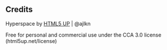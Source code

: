 ## Credits
Hyperspace by [HTML5 UP](http://html5up.net) | @ajlkn

Free for personal and commercial use under the CCA 3.0 license (html5up.net/license)
